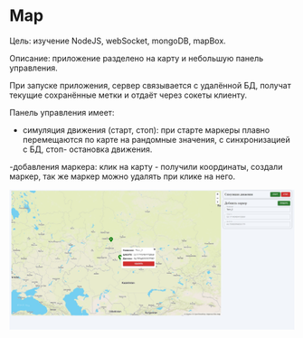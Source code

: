# Map

Цель: изучение NodeJS, webSocket, mongoDB, mapBox.

Описание: приложение разделено на карту и небольшую панель управления.

При запуске приложения, сервер связывается с удалённой БД, получат текущие сохранённые метки и отдаёт через сокеты клиенту.

Панель управления имеет:

- симуляция движения (старт, стоп): при старте маркеры плавно перемещаются по карте на рандомные значения, с синхронизацией с БД, стоп- остановка движения.

-добавления маркера: клик на карту - получили координаты, создали маркер, так же маркер можно удалять при клике на него.

![Скриншот](./assets/screen.jpg)
